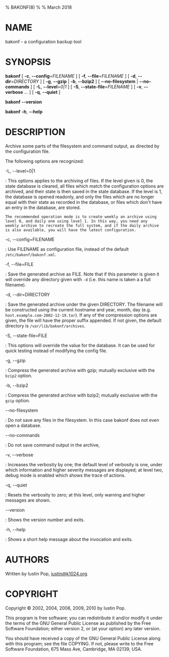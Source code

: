 % BAKONF(8)
%
% March 2018

# NAME

bakonf - a configuration backup tool

# SYNOPSIS

**bakonf**
[ **-c**, **--config**=*FILENAME* ]
[ **-f**, **--file**=*FILENAME* ]
[ **-d**, **--dir**=*DIRECTORY* ]
[ **-g**, **--gzip** | **-b**, **--bzip2** ]
[ **--no-filesystem** | **--no-commands** ]
[ **-L**, **--level**=*0|1* ]
[ **-S**, **--state-file**=*FILENAME* ]
[ **-v**, **--verbose** … ]
[ **-q**, **--quiet** ]

**bakonf**
**--version**

**bakonf**
**-h**, **--help**

# DESCRIPTION

Archive some parts of the filesystem and command output, as directed by
the configuration file.

The following options are recognized:

-L, --level=0|1

:   This options applies to the archiving of files. If the level given
    is 0, the state database is cleared, all files which match the
    configuration options are archived, and their state is then saved in
    the state database. If the level is 1, the database is opened
    readonly, and only the files which are no longer equal with their
    state as recorded in the database, or files which don't have an
    entry in the database, are stored.

    The recommended operation mode is to create weekly an archive using
    level 0, and daily one using level 1. In this way, you need any
    weekly archive to recreate the full system, and if the daily archive
    is also available, you will have the latest configuration.

-c, --config=FILENAME

:   Use FILENAME as configuration file, instead of the default
    `/etc/bakonf/bakonf.xml`.

-f, --file=FILE

:   Save the generated archive as FILE. Note that if this parameter is
    given it will override any directory given with `-d` (i.e. this name
    is taken a a full filename).

-d, --dir=DIRECTORY

:   Save the generated archive under the given DIRECTORY. The filename
    will be constructed using the current hostname and year, month, day
    (e.g. `host.example.com-2002-12-19.tar`). If any of the compression
    options are given, the file will have the proper suffix appended. If
    not given, the default directory is `/var/lib/bakonf/archives`.

-S, --state-file=FILE

:   This options will override the value for the database. It can be
    used for quick testing instead of modifying the config file.

-g, --gzip

:   Compress the generated archive with gzip; mutually exclusive with
    the `bzip2` option.

-b, --bzip2

:   Compress the generated archive with bzip2; mutually exclusive with
    the `gzip` option.

--no-filesystem

:   Do not save any files in the filesystem. In this case bakonf does
    not even open a database.

--no-commands

:   Do not save command output in the archive,

-v, --verbose

:   Increases the verbosity by one; the default level of verbosity is
    one, under which information and higher severity messages are
    displayed; at level two, debug mode is enabled which shows the trace
    of actions.

-q, --quiet

:   Resets the verbosity to zero; at this level, only warning and higher
    messages are shown.

--version

:   Shows the version number and exits.

-h, --help

:   Shows a short help message about the invocation and exits.

# AUTHORS

Written by Iustin Pop, <iustin@k1024.org>.

# COPYRIGHT

Copyright © 2002, 2004, 2008, 2009, 2010 by Iustin Pop.

This program is free software; you can redistribute it and/or modify it
under the terms of the GNU General Public License as published by the
Free Software Foundation; either version 2, or (at your option) any
later version.

You should have received a copy of the GNU General Public License along
with this program; see the file COPYING. If not, please write to the
Free Software Foundation, 675 Mass Ave, Cambridge, MA 02139, USA.
